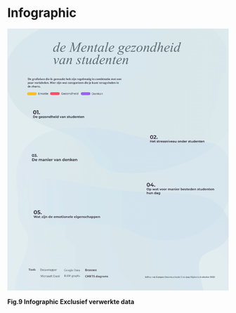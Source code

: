 # Infographic

 

![](../.gitbook/assets/infographic_opzet_jeffrey-van-kampen_-1.png)

**Fig.9 Infographic Exclusief verwerkte data** 

